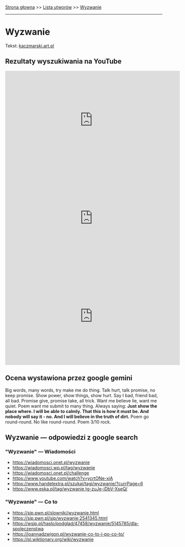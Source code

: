 [Strona głowna](../index.md) >> [Lista utworów](../list.md) >> [Wyzwanie](662.md)

---

# Wyzwanie

Tekst: [kaczmarski.art.pl](https://www.kaczmarski.art.pl/tworczosc/wiersze/wyzwanie/)

## Rezultaty wyszukiwania na YouTube

<iframe width="560" height="315" src="https://www.youtube.com/embed/YgiqvHS3mcM?si=IdontcarewhotheIRSsendsImnotpayingtaxes" title="YouTube video player" frameborder="0" allow="accelerometer; autoplay; clipboard-write; encrypted-media; gyroscope; picture-in-picture; web-share" referrerpolicy="strict-origin-when-cross-origin" allowfullscreen></iframe>

<iframe width="560" height="315" src="https://www.youtube.com/embed/Yz1Nc1-QOkg?si=IdontcarewhotheIRSsendsImnotpayingtaxes" title="YouTube video player" frameborder="0" allow="accelerometer; autoplay; clipboard-write; encrypted-media; gyroscope; picture-in-picture; web-share" referrerpolicy="strict-origin-when-cross-origin" allowfullscreen></iframe>

<iframe width="560" height="315" src="https://www.youtube.com/embed/guMyd5c59WY?si=IdontcarewhotheIRSsendsImnotpayingtaxes" title="YouTube video player" frameborder="0" allow="accelerometer; autoplay; clipboard-write; encrypted-media; gyroscope; picture-in-picture; web-share" referrerpolicy="strict-origin-when-cross-origin" allowfullscreen></iframe>

## Ocena wystawiona przez google gemini

Big words, many words, try make me do thing. Talk hurt, talk promise, no keep promise. Show power, show things, show hurt. Say I bad, friend bad, all bad. Promise give, promise take, all trick. Want me believe lie, want me quiet. Poem want me submit to many thing. Always saying: **Just show the place where. I will be able to calmly. That this is how it must be. And nobody will say it - no. And I will believe in the truth of dirt.** Poem go round-round. No like round-round. Poem 3/10 rock.


## Wyzwanie — odpowiedzi z google search

### "Wyzwanie" — Wiadomości

 - <https://wiadomosci.onet.pl/wyzwanie>
 - <https://wiadomosci.wp.pl/tag/wyzwanie>
 - <https://wiadomosci.onet.pl/challenge>
 - <https://www.youtube.com/watch?v=ycrtONe-xiA>
 - <https://www.handelextra.pl/szukaj/tagi/wyzwanie/?currPage=6>
 - <https://www.eska.pl/tag/wyzwanie,tg-zuJe-iDbV-XseQ/>

### "Wyzwanie" — Co to

 - <https://sjp.pwn.pl/slowniki/wyzwanie.html>
 - <https://sjp.pwn.pl/sjp/wyzwanie;2541345.html>
 - <https://wsjp.pl/haslo/podglad/47458/wyzwanie/5145785/dla-spoleczenstwa>
 - <https://joannadzwigon.pl/wyzwanie-co-to-i-po-co-to/>
 - <https://pl.wiktionary.org/wiki/wyzwanie>

